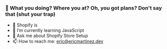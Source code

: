 ### 👋 What you doing? Where you at? Oh, you got plans? Don't say that (shut your trap)

- 🔭 Shopify is
- 🌱 I’m currently learning JavaScript
- 💬 Ask me about Shopify Store Setup
- 📫 How to reach me: eric@ericmartinez.dev
